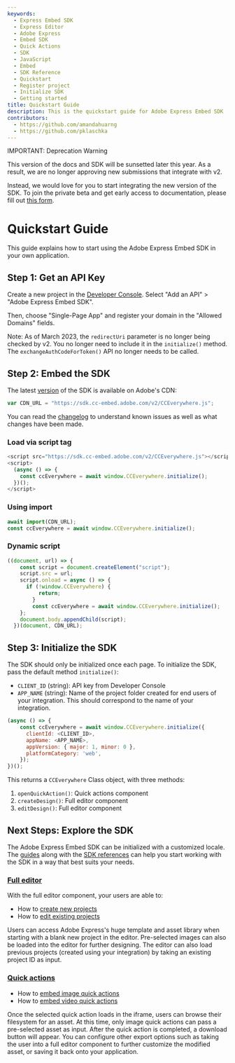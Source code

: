 ```yaml
---
keywords:
  - Express Embed SDK
  - Express Editor
  - Adobe Express
  - Embed SDK
  - Quick Actions
  - SDK
  - JavaScript
  - Embed
  - SDK Reference
  - Quickstart
  - Register project
  - Initialize SDK
  - Getting started
title: Quickstart Guide
description: This is the quickstart guide for Adobe Express Embed SDK
contributors:
  - https://github.com/amandahuarng
  - https://github.com/pklaschka
---
```


<InlineAlert variant="warning" slots="header, text1, text2" />

IMPORTANT: Deprecation Warning

This version of the docs and SDK will be sunsetted later this year. As a result, we are no longer approving new submissions that integrate with v2.

Instead, we would love for you to start integrating the new version of the SDK. To join the private beta and get early access to documentation, please fill out [this form](https://airtable.com/shryiOk1VwoWxUCZs?prefill_Platform=Adobe%20Express%20Embed%20SDK&hide_Platform=true).

# Quickstart Guide

This guide explains how to start using the Adobe Express Embed SDK in your own application.

## Step 1: Get an API Key

Create a new project in the [Developer Console](https://developer.adobe.com/console). Select "Add an API" > "Adobe Express Embed SDK".

Then, choose "Single-Page App" and register your domain in the "Allowed Domains" fields.

Note: As of March 2023, the `redirectUri` parameter is no longer being checked by v2. You no longer need to include it in the `initialize()` method. The `exchangeAuthCodeForToken()` API no longer needs to be called.

## Step 2: Embed the SDK

The latest [version](https://sdk.cc-embed.adobe.com/v2/version.json) of the SDK is available on Adobe's CDN:

```js
var CDN_URL = "https://sdk.cc-embed.adobe.com/v2/CCEverywhere.js";
```

You can read the [changelog](/src/pages/guides/changelog/index.md) to understand known issues as well as what changes have been made.

### Load via script tag

```js
<script src="https://sdk.cc-embed.adobe.com/v2/CCEverywhere.js"></script>
<script>
  (async () => {
    const ccEverywhere = await window.CCEverywhere.initialize();
  })();
</script>
```

### Using import

```js
await import(CDN_URL);
const ccEverywhere = await window.CCEverywhere.initialize();
```

### Dynamic script

```js
((document, url) => {
    const script = document.createElement("script");
    script.src = url;
    script.onload = async () => {
      if (!window.CCEverywhere) {
          return;
        }
        const ccEverywhere = await window.CCEverywhere.initialize();
    };
    document.body.appendChild(script);
  })(document, CDN_URL);
```

## Step 3: Initialize the SDK

The SDK should only be initialized once each page. To initialize the SDK, pass the default method `initialize()`:

* `CLIENT_ID` (string): API key from Developer Console
* `APP_NAME` (string): Name of the project folder created for end users of your integration. This should correspond to the name of your integration.

```js
(async () => {
    const ccEverywhere = await window.CCEverywhere.initialize({
      clientId: <CLIENT_ID>,
      appName: <APP_NAME>, 
      appVersion: { major: 1, minor: 0 },
      platformCategory: 'web',
    });
})();
```

This returns a `CCEverywhere` Class object, with three methods:

1. `openQuickAction()`: Quick actions component
2. `createDesign()`: Full editor component
3. `editDesign()`: Full editor component

## Next Steps: Explore the SDK

The Adobe Express Embed SDK can be initialized with a customized locale. The [guides](../../guides/index.md) along with the [SDK references](../../reference/index.md) can help you start working with the SDK in a way that best suits your needs.

### [Full editor](../guides/full_editor/index.md)

With the full editor component, your users are able to:

* How to [create new projects](../guides/full_editor/create_project/)
* How to [edit existing projects](../guides/full_editor/edit_project/)

Users can access Adobe Express's huge template and asset library when starting with a blank new project in the editor. Pre-selected images can also be loaded into the editor for further designing. The editor can also load previous projects (created using your integration) by taking an existing project ID as input.

### [Quick actions](../guides/quick_actions/index.md)

* How to [embed image quick actions](../guides/quick_actions/image/)
* How to [embed video quick actions](../guides/quick_actions/video/)

Once the selected quick action loads in the iframe, users can browse their filesystem for an asset. At this time, only image quick actions can pass a pre-selected asset as input. After the quick action is completed, a download button will appear. You can configure other export options such as taking the user into a full editor component to further customize the modified asset, or saving it back onto your application.
